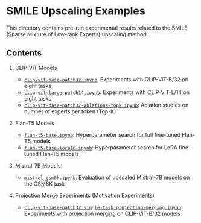 # SMILE Upscaling Examples

This directory contains pre-run experimental results related to the SMILE (Sparse MIxture of Low-rank Experts) upscaling method.

## Contents

1. CLIP-ViT Models
   - [`clip-vit-base-patch32.ipynb`](./clip-vit-base-patch32.ipynb): Experiments with CLIP-ViT-B/32 on eight tasks
   - [`clip-vit-large-patch14.ipynb`](./clip-vit-large-patch14.ipynb): Experiments with CLIP-ViT-L/14 on eight tasks
   - [`clip-vit-base-patch32-ablations-topk.ipynb`](./clip-vit-base-patch32-ablations-topk.ipynb): Ablation studies on number of experts per token (Top-K)

2. Flan-T5 Models
   - [`flan-t5-base.ipynb`](./flan-t5-base.ipynb): Hyperparameter search for full fine-tuned Flan-T5 models
   - [`flan-t5-base-lora16.ipynb`](./flan-t5-base-lora16.ipynb): Hyperparameter search for LoRA fine-tuned Flan-T5 models

3. Mistral-7B Models
   - [`mistral_gsm8k.ipynb`](./mistral_gsm8k.ipynb): Evaluation of upscaled Mistral-7B models on the GSM8K task

4. Projection Merge Experiments (Motivation Experiments)
   - [`clip-vit-base-patch32_single-task_projection-merging.ipynb`](./clip-vit-base-patch32_single-task_projection-merging.ipynb): Experiments with projection merging on CLIP-ViT-B/32 models
